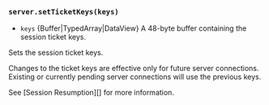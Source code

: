 ### `server.setTicketKeys(keys)`

<!-- YAML
added: v3.0.0
-->

* `keys` {Buffer|TypedArray|DataView} A 48-byte buffer containing the session
  ticket keys.

Sets the session ticket keys.

Changes to the ticket keys are effective only for future server connections.
Existing or currently pending server connections will use the previous keys.

See [Session Resumption][] for more information.

